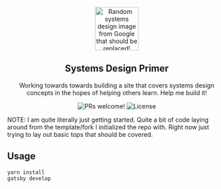<p align="center">
  <img src="https://miro.medium.com/max/2000/1*UXYdhUocJfSHSdV3vRn8OQ.png" alt="Random systems design image from Google that should be replaced!" width="100">
</p>

<h2 align="center">
  Systems Design Primer
</h2>

<p align="center">
  Working towards towards building a site that covers systems design concepts in the hopes of helping others learn. Help me build it!
</p>

<p align="center">
  <img src="https://img.shields.io/badge/PRs-Welcome!-yellowgreen" alt="PRs welcome!" />

  <img alt="License" src="https://img.shields.io/badge/license-MIT-yellowgreen">
</p>

NOTE: I am quite literally just getting started. Quite a bit of code laying around from the template/fork I initialized the repo with. Right now just trying to lay out basic tops that should be covered.

## Usage

```
yarn install
gatsby develop
```
